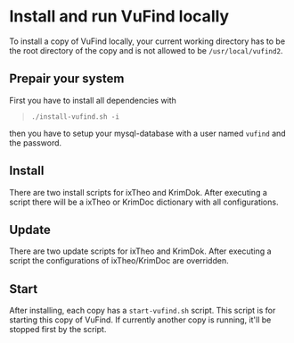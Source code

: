 Install and run VuFind locally
==============================

To install a copy of VuFind locally, your current working directory has to be the root directory of the copy and is not allowed to be `/usr/local/vufind2`.

Prepair your system
-------------------

First you have to install all dependencies with

>     ./install-vufind.sh -i 

then you have to setup your mysql-database with a user named `vufind` and the password.

Install
-------

There are two install scripts for ixTheo and KrimDok. After executing a script there will be a ixTheo or KrimDoc dictionary with all configurations.

Update
------

There are two update scripts for ixTheo and KrimDok. After executing a script the configurations of ixTheo/KrimDoc are overridden.

Start
-----

After installing, each copy has a `start-vufind.sh` script. This script is for starting this copy of VuFind. If currently another copy is running, it'll be stopped first by the script.